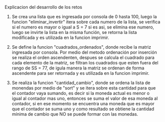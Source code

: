 Explicacion del desarrollo de los retos

1. Se crea una lista que es ingresada por consola de 0 hasta 100, luego la funcion "eliminar_invertir" itera sobre 
cada numero de la lista, se verifica si el numero es mayor o igual a S = 7 si es asi, se elimina ese numero, 
luego se invirte la lista en la misma función, se retorna la lista modificada y es utilizada en la funcion imprimir.

2. Se define la funcion "cuadrados_ordenados", donde recibe la matriz ingresada por consola. Por medio del metodo
ordenación por inserción se realiza el orden ascendenten, despues se calcula el cuadrado para cada elemento de la matriz,
se filtran los cuadrados que esten fuera del rango de SS = 77, de igula manera la matriz se ordenan de forma ascendente 
para ser retornada y es utilizada en la funcion imprimir.

3. Se realiza la funcion "cantidad_cambio", donde se ordena la lista de monendas por medio de "sort" y se itera sobre esta 
cantidad para que el contador vaya sumando, es decir si la moneda actual es menor o igual al contador mas uno, entonces se
suma el valor de esa moneda al contador, si en ese momento se encuentra una moneda que es mayor que el contador se suma uno
y como resultado se obtiene la cantidad mínima de cambio que NO se puede formar con las monedas.

